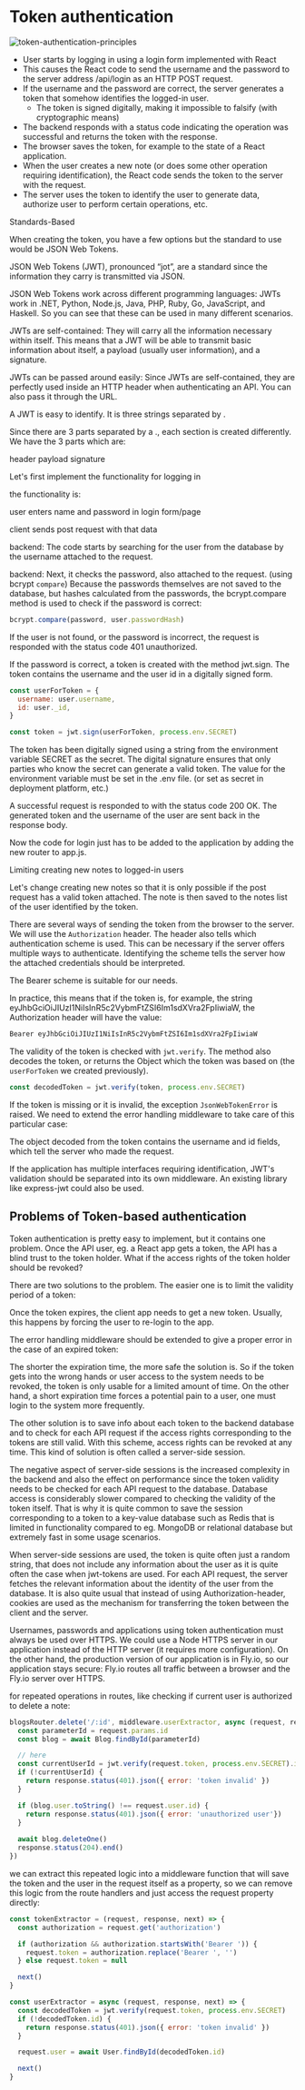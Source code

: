 # Token authentication

![token-authentication-principles](./16new.png)

- User starts by logging in using a login form implemented with React
- This causes the React code to send the username and the password to the server address /api/login as an HTTP POST request.
- If the username and the password are correct, the server generates a token that somehow identifies the logged-in user.
    - The token is signed digitally, making it impossible to falsify (with cryptographic means)
- The backend responds with a status code indicating the operation was successful and returns the token with the response.
- The browser saves the token, for example to the state of a React application.
- When the user creates a new note (or does some other operation requiring identification), the React code sends the token to the server with the request.
- The server uses the token to identify the user to generate data, authorize user to perform certain operations, etc.

Standards-Based

When creating the token, you have a few options but the standard to use would be JSON Web Tokens.

JSON Web Tokens (JWT), pronounced “jot”, are a standard since the information they carry is transmitted via JSON. 

JSON Web Tokens work across different programming languages: JWTs work in .NET, Python, Node.js, Java, PHP, Ruby, Go, JavaScript, and Haskell. So you can see that these can be used in many different scenarios.

JWTs are self-contained: They will carry all the information necessary within itself. This means that a JWT will be able to transmit basic information about itself, a payload (usually user information), and a signature.

JWTs can be passed around easily: Since JWTs are self-contained, they are perfectly used inside an HTTP header when authenticating an API. You can also pass it through the URL.

A JWT is easy to identify. It is three strings separated by .

Since there are 3 parts separated by a ., each section is created differently. We have the 3 parts which are:

header
payload
signature

Let's first implement the functionality for logging in

the functionality is:

user enters name and password in login form/page

client sends post request with that data

backend: The code starts by searching for the user from the database by the username attached to the request.

backend: Next, it checks the password, also attached to the request. (using bcrypt `compare`) Because the passwords themselves are not saved to the database, but hashes calculated from the passwords, the bcrypt.compare method is used to check if the password is correct:

```js
bcrypt.compare(password, user.passwordHash)
```

If the user is not found, or the password is incorrect, the request is responded with the status code 401 unauthorized. 

If the password is correct, a token is created with the method jwt.sign. The token contains the username and the user id in a digitally signed form.

```js
const userForToken = {
  username: user.username,
  id: user._id,
}

const token = jwt.sign(userForToken, process.env.SECRET)
```

The token has been digitally signed using a string from the environment variable SECRET as the secret. The digital signature ensures that only parties who know the secret can generate a valid token. The value for the environment variable must be set in the .env file. (or set as secret in deployment platform, etc.)

A successful request is responded to with the status code 200 OK. The generated token and the username of the user are sent back in the response body.

Now the code for login just has to be added to the application by adding the new router to app.js.

Limiting creating new notes to logged-in users

Let's change creating new notes so that it is only possible if the post request has a valid token attached. The note is then saved to the notes list of the user identified by the token.

There are several ways of sending the token from the browser to the server. We will use the `Authorization` header. The header also tells which authentication scheme is used. This can be necessary if the server offers multiple ways to authenticate. Identifying the scheme tells the server how the attached credentials should be interpreted.

The Bearer scheme is suitable for our needs.

In practice, this means that if the token is, for example, the string eyJhbGciOiJIUzI1NiIsInR5c2VybmFtZSI6Im1sdXVra2FpIiwiaW, the Authorization header will have the value:

```c
Bearer eyJhbGciOiJIUzI1NiIsInR5c2VybmFtZSI6Im1sdXVra2FpIiwiaW
```

The validity of the token is checked with `jwt.verify`. The method also decodes the token, or returns the Object which the token was based on (the `userForToken` we created previously).

```js
const decodedToken = jwt.verify(token, process.env.SECRET)
```

If the token is missing or it is invalid, the exception `JsonWebTokenError` is raised. We need to extend the error handling middleware to take care of this particular case:

The object decoded from the token contains the username and id fields, which tell the server who made the request.

If the application has multiple interfaces requiring identification, JWT's validation should be separated into its own middleware. An existing library like express-jwt could also be used.

## Problems of Token-based authentication

Token authentication is pretty easy to implement, but it contains one problem. Once the API user, eg. a React app gets a token, the API has a blind trust to the token holder. What if the access rights of the token holder should be revoked?

There are two solutions to the problem. The easier one is to limit the validity period of a token:

Once the token expires, the client app needs to get a new token. Usually, this happens by forcing the user to re-login to the app.

The error handling middleware should be extended to give a proper error in the case of an expired token:

The shorter the expiration time, the more safe the solution is. So if the token gets into the wrong hands or user access to the system needs to be revoked, the token is only usable for a limited amount of time. On the other hand, a short expiration time forces a potential pain to a user, one must login to the system more frequently.

The other solution is to save info about each token to the backend database and to check for each API request if the access rights corresponding to the tokens are still valid. With this scheme, access rights can be revoked at any time. This kind of solution is often called a server-side session.

The negative aspect of server-side sessions is the increased complexity in the backend and also the effect on performance since the token validity needs to be checked for each API request to the database. Database access is considerably slower compared to checking the validity of the token itself. That is why it is quite common to save the session corresponding to a token to a key-value database such as Redis that is limited in functionality compared to eg. MongoDB or relational database but extremely fast in some usage scenarios.

When server-side sessions are used, the token is quite often just a random string, that does not include any information about the user as it is quite often the case when jwt-tokens are used. For each API request, the server fetches the relevant information about the identity of the user from the database. It is also quite usual that instead of using Authorization-header, cookies are used as the mechanism for transferring the token between the client and the server.

Usernames, passwords and applications using token authentication must always be used over HTTPS. We could use a Node HTTPS server in our application instead of the HTTP server (it requires more configuration). On the other hand, the production version of our application is in Fly.io, so our application stays secure: Fly.io routes all traffic between a browser and the Fly.io server over HTTPS.

for repeated operations in routes, like checking if current user is authorized to delete a note:

```js
blogsRouter.delete('/:id', middleware.userExtractor, async (request, response) => {
  const parameterId = request.params.id
  const blog = await Blog.findById(parameterId)

  // here
  const currentUserId = jwt.verify(request.token, process.env.SECRET).id
  if (!currentUserId) {
    return response.status(401).json({ error: 'token invalid' })
  }

  if (blog.user.toString() !== request.user.id) {
    return response.status(401).json({ error: 'unauthorized user'})
  }
  
  await blog.deleteOne()
  response.status(204).end()
})
```

we can extract this repeated logic into a middleware function that will save the token and the user in the request itself as a property, so we can remove this logic from the route handlers and just access the request property directly:

```js
const tokenExtractor = (request, response, next) => {
  const authorization = request.get('authorization')

  if (authorization && authorization.startsWith('Bearer ')) {
    request.token = authorization.replace('Bearer ', '')
  } else request.token = null

  next()
}

const userExtractor = async (request, response, next) => {
  const decodedToken = jwt.verify(request.token, process.env.SECRET)
  if (!decodedToken.id) {
    return response.status(401).json({ error: 'token invalid' })
  }

  request.user = await User.findById(decodedToken.id)

  next()
}
```
